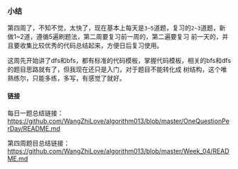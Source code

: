 ### 小结

第四周了，不知不觉，太快了，现在基本上每天是`3~5`道题，复习的`2~3`道题，新做1~2道，遵循5遍刷题法，第二周要复习前一周的，第二遍要复习
前一天的，并且要收集比较优秀的代码总结起来，方便日后复习使用。

这周先开始讲了dfs和bfs，都有标准的代码模板，掌握代码模板，相关的bfs和dfs的题目思路就有了，但我现在还只是入门，对于题目不能转化成
树结构，这个唯熟练尔，只能多练，多写，有感觉了就好。


#### 链接

每日一题总结链接：https://github.com/WangZhiLove/algorithm013/blob/master/OneQuestionPerDay/README.md

第四周题目总结链接：https://github.com/WangZhiLove/algorithm013/blob/master/Week_04/README.md
